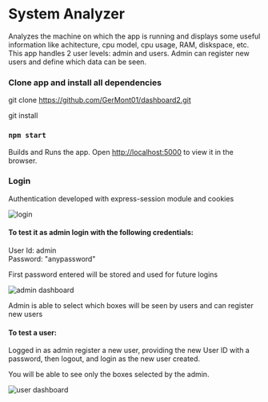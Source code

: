 # System Analyzer

Analyzes the machine on which the app is running and displays some useful information like achitecture, cpu model, cpu usage, RAM, diskspace, etc.
This app handles 2 user levels: admin and users. Admin can register new users and define which data can be seen.

### Clone app and install all dependencies

git clone https://github.com/GerMont01/dashboard2.git

git install

### `npm start`

Builds and Runs the app.
Open [http://localhost:5000](http://localhost:5000) to view it in the browser.

### Login

Authentication developed with express-session module and cookies

![login](https://user-images.githubusercontent.com/77022076/138199559-eef918f4-8c4d-4c26-a32e-33fff55de4b9.PNG)

#### To test it as admin login with the following credentials:

User Id: admin </br>
Password: "anypassword"

First password entered will be stored and used for future logins

![admin dashboard](https://user-images.githubusercontent.com/77022076/138199204-d0ed09dc-3671-4968-b1b3-918a20491a5f.PNG)

Admin is able to select which boxes will be seen by users and can register new users

#### To test a user:

Logged in as admin register a new user, providing the new User ID with a password, then logout, and login as the new user created.

You will be able to see only the boxes selected by the admin.

![user dashboard](https://user-images.githubusercontent.com/77022076/138199714-5cfb8a9c-3221-426b-93a8-eaf2760f6662.PNG)
